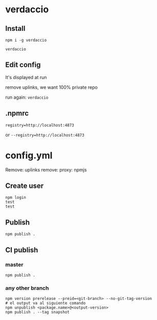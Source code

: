 # verdaccio

## Install

    npm i -g verdaccio

    verdaccio

## Edit config

It's displayed at run

remove uplinks, we want 100% private repo

run again: `verdaccio`

## .npmrc

```
registry=http://localhost:4873
```
or `--registry=http://localhost:4873`

# config.yml

Remove: uplinks
remove: proxy: npmjs

## Create user


    npm login
    test
    test

## Publish

    npm publish .


## CI publish

### master

    npm publish .

### any other branch


    npm version prerelease --preid=<git-branch> --no-git-tag-version
    # el output va al siguiente comando
    npm unpublish <package.name>@<output-version>
    npm publish . --tag snapshot

